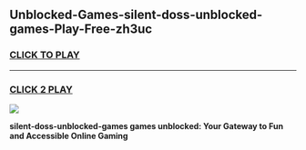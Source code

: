 
## Unblocked-Games-silent-doss-unblocked-games-Play-Free-zh3uc
<h3>
<a href="https://premium76.site?title=silent-doss-unblocked-games&ref=10A">CLICK TO PLAY</a></h3>
<hr>

<h3>
<a href="https://premium76.site?title=silent-doss-unblocked-games&ref=10A">CLICK 2 PLAY</a>
  
</h3>

<a href="https://premium76.site?title=silent-doss-unblocked-games&ref=10A"><img src="https://clearcache.store/games.png"></a>


**silent-doss-unblocked-games games unblocked: Your Gateway to Fun and Accessible Online Gaming**

